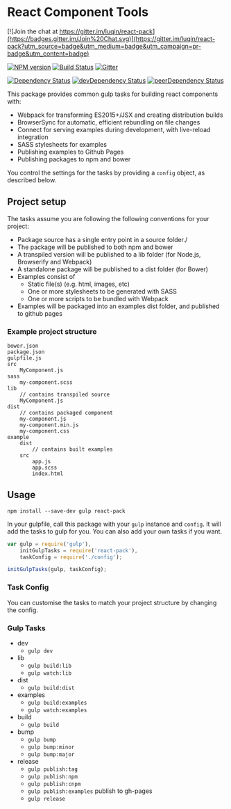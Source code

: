 # React Component Tools

[![Join the chat at https://gitter.im/luqin/react-pack](https://badges.gitter.im/Join%20Chat.svg)](https://gitter.im/luqin/react-pack?utm_source=badge&utm_medium=badge&utm_campaign=pr-badge&utm_content=badge)

[![NPM version][npm-badge]][npm] [![Build Status][travis-ci-image]][travis-ci-url] [![Gitter][gitter-badge]][gitter]

[![Dependency Status][deps-badge]][deps]
[![devDependency Status][dev-deps-badge]][dev-deps]
[![peerDependency Status][peer-deps-badge]][peer-deps]

[npm-badge]: http://badge.fury.io/js/react-pack.svg
[npm]: http://badge.fury.io/js/react-pack

[deps-badge]: https://david-dm.org/luqin/react-pack.svg
[deps]: https://david-dm.org/luqin/react-pack

[dev-deps-badge]: https://david-dm.org/luqin/react-pack/dev-status.svg
[dev-deps]: https://david-dm.org/luqin/react-pack#info=devDependencies

[peer-deps-badge]: https://david-dm.org/luqin/react-pack/peer-status.svg
[peer-deps]: https://david-dm.org/luqin/react-pack#info=peerDependencies 

[travis-ci-image]: https://travis-ci.org/luqin/react-pack.svg
[travis-ci-url]: https://travis-ci.org/luqin/react-pack

[gitter-badge]: https://img.shields.io/badge/gitter-join%20chat-f81a65.svg?style=flat-square
[gitter]: https://gitter.im/luqin/react-pack?utm_source=badge&utm_medium=badge&utm_campaign=pr-badge&utm_content=badge


This package provides common gulp tasks for building react components with:

* Webpack for transforming ES2015+/JSX and creating distribution builds
* BrowserSync for automatic, efficient rebundling on file changes
* Connect for serving examples during development, with live-reload integration
* SASS stylesheets for examples
* Publishing examples to Github Pages
* Publishing packages to npm and bower

You control the settings for the tasks by providing a `config` object, as described below.


## Project setup

The tasks assume you are following the following conventions for your project:

* Package source has a single entry point in a source folder./
* The package will be published to both npm and bower
* A transpiled version will be published to a lib folder (for Node.js, Browserify and Webpack)
* A standalone package will be published to a dist folder (for Bower)
* Examples consist of
	* Static file(s) (e.g. html, images, etc)
	* One or more stylesheets to be generated with SASS
	* One or more scripts to be bundled with Webpack
* Examples will be packaged into an examples dist folder, and published to github pages

### Example project structure

```
bower.json
package.json
gulpfile.js
src
	MyComponent.js
sass
	my-component.scss
lib
	// contains transpiled source
	MyComponent.js
dist
	// contains packaged component
    my-component.js
    my-component.min.js
    my-component.css
example
	dist
		// contains built examples
	src
		app.js
		app.scss
		index.html
```

## Usage

```
npm install --save-dev gulp react-pack
```

In your gulpfile, call this package with your `gulp` instance and `config`. It will add the tasks to gulp for you. You can also add your own tasks if you want.

```js
var gulp = require('gulp'),
	initGulpTasks = require('react-pack'),
	taskConfig = require('./config');

initGulpTasks(gulp, taskConfig);
```

### Task Config

You can customise the tasks to match your project structure by changing the config.

### Gulp Tasks

* dev
  * `gulp dev`
* lib
  * `gulp build:lib`
  * `gulp watch:lib`
* dist
  * `gulp build:dist`
* examples
  * `gulp build:examples`
  * `gulp watch:examples`
* build
  * `gulp build`
* bump
  * `gulp bump`
  * `gulp bump:minor`
  * `gulp bump:major`
* release
  * `gulp publish:tag`
  * `gulp publish:npm`
  * `gulp publish:cnpm`
  * `gulp publish:examples` publish to gh-pages
  * `gulp release`
